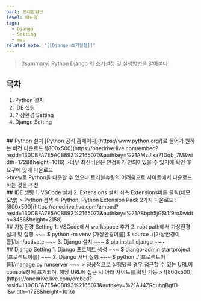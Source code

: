 ```yaml
---
part: 프레임워크
level: 매뉴얼
tags:
  - Django
  - Setting
  - mac
related_note: "[[Django 초기설정]]"
---
```

> [!summary]
> Python Django 의 초기설정 및 실행방법을 알아본다


## 목차
1. Python 설치
2. IDE 셋팅
3. 가상환경 Setting
4. Django Setting

<br>
## Python 설치
[Python 공식 홈페이지](https://www.python.org/)로 들어가 원하는 버전 다운로드
 ![800x500](https://onedrive.live.com/embed?resid=130CBFA7E5A0B893%2165070&authkey=%21AMzJlxa71Dqb_7M&width=1728&height=1016)
 >너무 최신버전은 안정화가 안되어있을 수 있기에 확인 후 요구에 맞게 다운로드<br>
 >brew로 Python을 다운할 수 있으나 트러블슈팅의 어려움으로 사이트에서 다운로드 하는 것을 추천

<br>
## IDE 셋팅
 1. VSCode 설치
 2. Extensions 설치
	죄측 Extensions버튼 클릭(네모 모양) > Python 검색 후 Python, Python Extension Pack 2가지 다운로드
	![800x500](https://onedrive.live.com/embed?resid=130CBFA7E5A0B893%2165073&authkey=%21ABbph5jGSt1f9ro&width=3456&height=2158)

<br>
## 가상환경 Setting
1. VSCode에서 workspace 추가
2. root path에서 가상환경 설치 및 실행 
~~~
$ python -m venv [가상환경이름]
$ source ./[가상환경이름]/bin/activate
~~~
3. Django 설치
~~~
$ pip install django
~~~ 

<br>
## Django Setting
 1. Django 프로젝트 생성
~~~
$ django-admin startproject [프로젝트이름]
~~~
 2. Django 서버 실행
~~~
$ python ./[프로젝트이름]/manage.py runserver
~~~
 > 정상적으로 실행됐을 경우 접근할 수 있는 URL이 console창에 표기되며, 해당 URL에 접근 시 아래 사이트를 확인 가능
> ![800x500](https://onedrive.live.com/embed?resid=130CBFA7E5A0B893%2165071&authkey=%21AJ4ZRguhgBgfD-I&width=1728&height=1016)